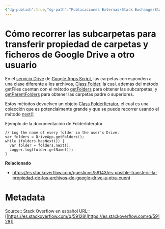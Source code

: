 ```yaml
---
{"dg-publish":true,"dg-path":"Publicaciones Externas/Stack Exchange/Stack Overflow en español/es.stackoverflow.com-59128.md","permalink":"/publicaciones-externas/stack-exchange/stack-overflow-en-espanol/es-stackoverflow-com-59128/","title":"Cómo recorrer las subcarpetas para transferir propiedad de carpetas y ficheros de Google Drive a otro usuario","hide":true,"noteIcon":"default","created":"2024-04-03T12:49:10.417-06:00","updated":"2024-04-05T16:43:49.693-06:00"}
---
```


# Cómo recorrer las subcarpetas para transferir propiedad de carpetas y ficheros de Google Drive a otro usuario

En el [servicio Drive][1] de [Google Apps Script][2], las carpetas corresponden a una clase diferente a los archivos, [Class Folder][3], la cual, además del método getFiles cuentan con el método [getFolders][4] para obtener las subcarpetas, y [getParentFolders][5] para obtener las carpetas padre o superiores.

Estos métodos devuelven un objeto [Class FolderIterator][6], el cual es una colección que es potencialmente grande y que se puede recorrer usando el método [next()][7]

Ejemplo de la documentación de FolderInterator

    // Log the name of every folder in the user's Drive.
    var folders = DriveApp.getFolders();
    while (folders.hasNext()) {
      var folder = folders.next();
      Logger.log(folder.getName());
    }
     

**Relacionado**

- https://es.stackoverflow.com/questions/59143/es-posible-transferir-la-propiedad-de-los-archivos-de-google-drive-a-otra-cuent

  [1]: https://developers.google.com/apps-script/reference/drive/
  [2]: https://www.google.com/script/start
  [3]: https://developers.google.com/apps-script/reference/drive/folder
  [4]: https://developers.google.com/apps-script/reference/drive/folder#getfolders
  [5]: https://developers.google.com/apps-script/reference/drive/folder#getparents
  [6]: https://developers.google.com/apps-script/reference/drive/folder-iterator
  [7]: https://developers.google.com/apps-script/reference/drive/folder-iterator#next()

# Metadata
Source:: Stack Overflow en español
URL:: [[https://es.stackoverflow.com/q/59128\|https://es.stackoverflow.com/q/59128]]


